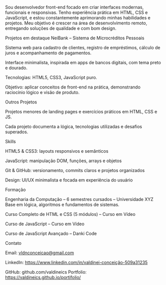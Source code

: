 Sou desenvolvedor front-end focado em criar interfaces modernas, funcionais e responsivas. Tenho experiência prática em HTML, CSS e JavaScript, e estou constantemente aprimorando minhas habilidades e projetos. Meu objetivo é crescer na área de desenvolvimento remoto, entregando soluções de qualidade e com bom design.

Projetos em destaque
NeiBank – Sistema de Microcréditos Pessoais

Sistema web para cadastro de clientes, registro de empréstimos, cálculo de juros e acompanhamento de pagamentos.

Interface minimalista, inspirada em apps de bancos digitais, com tema preto e dourado.

Tecnologias: HTML5, CSS3, JavaScript puro.

Objetivo: aplicar conceitos de front-end na prática, demonstrando raciocínio lógico e visão de produto.

Outros Projetos

Projetos menores de landing pages e exercícios práticos em HTML, CSS e JS.

Cada projeto documenta a lógica, tecnologias utilizadas e desafios superados.

Skills

HTML5 & CSS3: layouts responsivos e semânticos

JavaScript: manipulação DOM, funções, arrays e objetos

Git & GitHub: versionamento, commits claros e projetos organizados

Design: UI/UX minimalista e focada em experiência do usuário

Formação

Engenharia da Computação – 6 semestres cursados – Universidade XYZ
Base em lógica, algoritmos e fundamentos de sistemas.

Curso Completo de HTML e CSS (5 módulos) – Curso em Vídeo

Curso de JavaScript – Curso em Vídeo

Curso de JavaScript Avançado – Danki Code

Contato

Email: vldnconceicao@gmail.com

LinkedIn: https://www.linkedin.com/in/valdinei-conceição-509a31235

GitHub: github.com/valdineics
Portfolio: https://valdineics.github.io/portifolio/